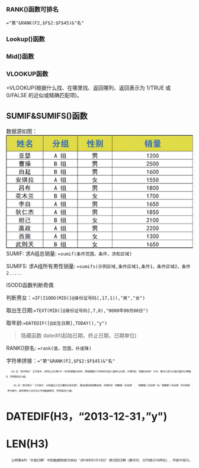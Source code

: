 ### RANK()函数可排名
`="第"&RANK(F2,$F$2:$F$45)&"名"`
### Lookup()函数

### Mid()函数

### VLOOKUP函数
=VLOOKUP(根据什么找、在哪里找、返回哪列、返回表示为 1/TRUE 或 0/FALSE 的近似或精确匹配项)。

## SUMIF&SUMIFS()函数 
数据源如图：
![输入图片说明](/imgs/2022-11-14/kGoiSYXG8BaTI9QQ.png)
SUMIF:
求A组总销量:
`=sumif(条件范围，条件，求和区域)`

SUMIFS:
求A组所有男性销量:
`=sumifs(示例区域,条件区域1,条件1，条件区域2，条件2.....`

ISODD函数判断奇偶

判断男女：`=IF(ISODD(MID([@身份证号码],17,1)),"男","女")`

取出生日期:`=TEXT(MID([@身份证号码],7,8),"0000年00月00日")`

取年龄:`=DATEDIF([@出生日期],TODAY(),"y")`
> 隐藏函数
datedif(起始日期，终止日期，日期单位)


RANK()排名: `=rank(值，范围，升或降)`

字符串拼接：`="第"&RANK(F2,$F$2:$F$45)&"名" `

![输入图片说明](/imgs/2022-11-21/s2JY2dcCsTR1DH5B.png)

![输入图片说明](/imgs/2022-11-21/schA2qN12oJTr2UP.png)

# DATEDIF(H3，“2013-12-31，”y")

# LEN(H3)

![输入图片说明](/imgs/2022-11-29/YZKqj88juCochWJ3.png)





<!--stackedit_data:
eyJoaXN0b3J5IjpbLTE2MjkxNDc4MTksMTkwMzUyOTM0LC0xMT
Y4NjM0MDg3LDIwNzAyNDQ1NDEsLTEwNDgyMDQ2ODUsLTk3MDUy
NjY5NywtNDg3ODc1Njk1LC0xNzkwMDY1NjI1LC0xNjc0MTgwND
IwLC0xMDg1MjI4MjgwLC0yMDcwMjgzNjExXX0=
-->